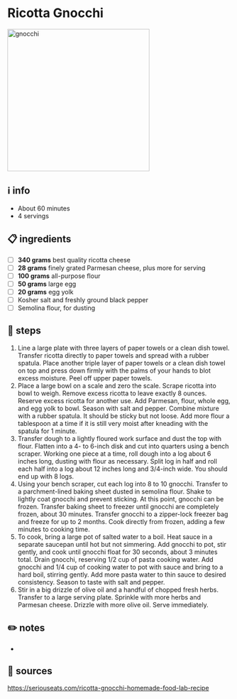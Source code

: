 # Ricotta Gnocchi
<img src="https://www.seriouseats.com/thmb/RMAkFOj4yrQy3Rcn05x-nBa2rRw=/1500x0/filters:no_upscale():max_bytes(150000):strip_icc()/__opt__aboutcom__coeus__resources__content_migration__serious_eats__seriouseats.com__images__2015__03__20150318-ricotta-gnocchi-how-to-food-lab-recipe-39-6dd027b7d8004d1d951e975fdf6cfe73.jpg" alt="gnocchi" width="320"/>  

## ℹ️ info
* About 60 minutes  
* 4 servings  

## 📋 ingredients
- [ ] **340	grams**	best quality ricotta cheese
- [ ] **28	grams**	finely grated Parmesan cheese, plus more for serving
- [ ] **100	grams**	all-purpose flour
- [ ] **50	grams**	large egg
- [ ] **20	grams**	egg yolk
- [ ] Kosher salt and freshly ground black pepper
- [ ] Semolina flour, for dusting

## 🔪 steps
1. Line a large plate with three layers of paper towels or a clean dish towel. Transfer ricotta directly to paper towels and spread with a rubber spatula. Place another triple layer of paper towels or a clean dish towel on top and press down firmly with the palms of your hands to blot excess moisture. Peel off upper paper towels.
2. Place a large bowl on a scale and zero the scale. Scrape ricotta into bowl to weigh. Remove excess ricotta to leave exactly 8 ounces. Reserve excess ricotta for another use. Add Parmesan, flour, whole egg, and egg yolk to bowl. Season with salt and pepper. Combine mixture with a rubber spatula. It should be sticky but not loose. Add more flour a tablespoon at a time if it is still very moist after kneading with the spatula for 1 minute.
3. Transfer dough to a lightly floured work surface and dust the top with flour. Flatten into a 4- to 6-inch disk and cut into quarters using a bench scraper. Working one piece at a time, roll dough into a log about 6 inches long, dusting with flour as necessary. Split log in half and roll each half into a log about 12 inches long and 3/4-inch wide. You should end up with 8 logs.
4. Using your bench scraper, cut each log into 8 to 10 gnocchi. Transfer to a parchment-lined baking sheet dusted in semolina flour. Shake to lightly coat gnocchi and prevent sticking. At this point, gnocchi can be frozen. Transfer baking sheet to freezer until gnocchi are completely frozen, about 30 minutes. Transfer gnocchi to a zipper-lock freezer bag and freeze for up to 2 months. Cook directly from frozen, adding a few minutes to cooking time.
5. To cook, bring a large pot of salted water to a boil. Heat sauce in a separate saucepan until hot but not simmering. Add gnocchi to pot, stir gently, and cook until gnocchi float for 30 seconds, about 3 minutes total. Drain gnocchi, reserving 1/2 cup of pasta cooking water. Add gnocchi and 1/4 cup of cooking water to pot with sauce and bring to a hard boil, stirring gently. Add more pasta water to thin sauce to desired consistency. Season to taste with salt and pepper.
6. Stir in a big drizzle of olive oil and a handful of chopped fresh herbs. Transfer to a large serving plate. Sprinkle with more herbs and Parmesan cheese. Drizzle with more olive oil. Serve immediately.

## ✏️ notes
* 

## 🔗 sources
https://seriouseats.com/ricotta-gnocchi-homemade-food-lab-recipe  
